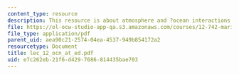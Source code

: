 ```yaml
---
content_type: resource
description: This resource is about atmosphere and ?ocean interactions.
file: https://ol-ocw-studio-app-qa.s3.amazonaws.com/courses/12-742-marine-chemistry-fall-2006/e7c262eb21f6d4297686814435bae703_lec_12_ocn_at_ed.pdf
file_type: application/pdf
parent_uid: aea90c21-2574-04ea-4537-949b854172a2
resourcetype: Document
title: lec_12_ocn_at_ed.pdf
uid: e7c262eb-21f6-d429-7686-814435bae703
---
```

